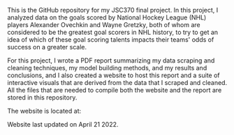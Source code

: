 This is the GitHub repository for my JSC370 final project. In this project, I analyzed data on the goals scored by National Hockey League (NHL) players Alexander Ovechkin and Wayne Gretzky, both of whom are considered to be the greatest goal scorers in NHL history, to try to get an idea of which of these goal scoring talents impacts their teams' odds of success on a greater scale.

For this project, I wrote a PDF report summarizing my data scraping and cleaning techniques, my model building methods, and my results and conclusions, and I also created a website to host this report and a suite of interactive visuals that are derived from the data that I scraped and cleaned. All the files that are needed to compile both the website and the report are stored in this repository.

The website is located at:

Website last updated on April 21 2022.
